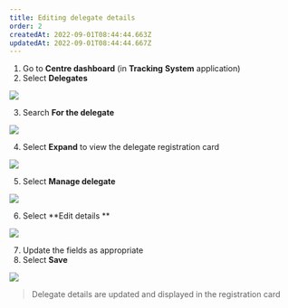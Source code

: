 ```yaml
---
title: Editing delegate details
order: 2
createdAt: 2022-09-01T08:44:44.663Z
updatedAt: 2022-09-01T08:44:44.667Z
---
```

1. Go to **Centre dashboard** (in **Tracking** **System** application) 
2. Select **Delegates**

![](/img/registering-delegates-1.png)

3. Search **For the delegate**

![](/img/cm-ca_delegate-filters.png)

4. Select **Expand** to view the delegate registration card

![](/img/cm-ca_expand-delegate-registration-card.png)

5. Select **Manage delegate**

![](/img/ccm-ca_manage-delegate-registration-card.png)

6. Select **Edit details **

![](/img/cm-ca_delegate-registration-card_manage_edit-details.png)

7. Update the fields as appropriate 
8. Select **Save**

![](/img/cm-ca_delegate_edit-details.png)

> Delegate details are updated and displayed in the registration card